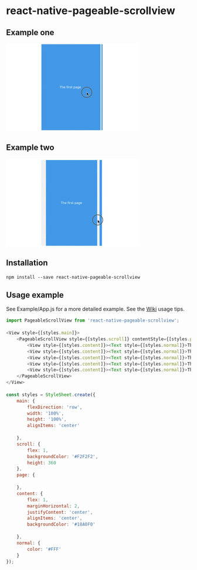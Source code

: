 # react-native-pageable-scrollview

## Example one

![pageable-scrollview preview](https://github.com/react-native-scrollview/react-native-pageable-scrollview/blob/master/docs/images/1.gif)

## Example two

![pageable-scrollview preview](https://github.com/react-native-scrollview/react-native-pageable-scrollview/blob/master/docs/images/2.gif)

## Installation
```
npm install --save react-native-pageable-scrollview
```

## Usage example

See Example/App.js for a more detailed example.
See the [Wiki](https://github.com/react-native-scrollview/react-native-pageable-scrollview/wiki) usage tips.

```js
import PageableScrollView from 'react-native-pageable-scrollview';

<View style={[styles.main]}>
    <PageableScrollView style={[styles.scroll]} contentStyle={[styles.page]} containerPadding={0}>
        <View style={[styles.content]}><Text style={[styles.normal]}>The first page</Text></View>
        <View style={[styles.content]}><Text style={[styles.normal]}>The second page</Text></View>
        <View style={[styles.content]}><Text style={[styles.normal]}>The third page</Text></View>
        <View style={[styles.content]}><Text style={[styles.normal]}>The fourth page</Text></View>
        <View style={[styles.content]}><Text style={[styles.normal]}>The fifth page</Text></View>
    </PageableScrollView>
</View>

const styles = StyleSheet.create({
    main: {
        flexDirection: 'row',
        width: '100%',
        height: '100%',
        alignItems: 'center'

    },
    scroll: {
        flex: 1,
        backgroundColor: '#F2F2F2',
        height: 360
    },
    page: {

    },
    content: {
        flex: 1,
        marginHorizontal: 2,
        justifyContent: 'center',
        alignItems: 'center',
        backgroundColor: '#18A0F0'

    },
    normal: {
        color: '#FFF'
    }
});

```

